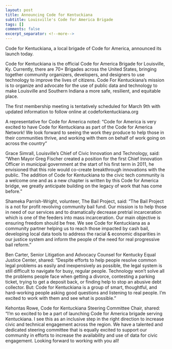 ```yaml
---
layout: post
title: Announcing Code for Kentuckiana
subtitle: Louisville's Code for America Brigade
tags: []
comments: false
excerpt_separator: <!--more-->
---
```

Code for Kentuckiana, a local brigade of Code for America, announced its launch today. 

Code for Kentuckiana is the official Code for America Brigade for Louisville, Ky. Currently, there are 70+ Brigades across the United States, bringing together community organizers, developers, and designers to use technology to improve the lives of citizens. Code For Kentuckiana’s mission is to organize and advocate for the use of public data and technology to make Louisville and Southern Indiana a more safe, resilient, and equitable place.
<!--more-->
The first membership meeting is tentatively scheduled for March 9th with updated information to follow online at codeforkentuckiana.org

A representative for Code for America noted: “Code for America is very excited to have Code for Kentuckiana as part of the Code for America Network! We look forward to seeing the work they produce to help those in their communities thrive, and working with them on behalf of work going on across the country”

Grace Simrall, Louisville’s Chief of Civic Innovation and Technology, said: “When Mayor Greg Fischer created a position for the first Chief Innovation Officer in municipal government at the start of his first term in 2011, he envisioned that this role would co-create breakthrough innovations with the public. The addition of Code for Kentuckiana to the civic tech community is a welcome one and as a new chapter is written by this Code for America bridge, we greatly anticipate building on the legacy of work that has come before.” 

Shameka Parrish-Wright, volunteer, The Bail Project, said: “The Bail Project is a not for profit revolving community bail fund. Our mission is to help those in need of our services and to dramatically decrease pretrial incarceration which is one of the feeders into mass incarceration. Our main objective is ensuring freedom should be free. We see Code for Kentuckiana as a community partner helping us to reach those impacted by cash bail, developing local data tools to address the racial & economic disparities in our justice system and inform the people of the need for real progressive bail reform.”

Ben Carter, Senior Litigation and Advocacy Counsel for Kentucky Equal Justice Center, shared: “Despite efforts to help people resolve common legal problems as easily and inexpensively as possible, the legal system is still difficult to navigate for busy, regular people. Technology won’t solve all the problems people face when getting a divorce, contesting a parking ticket, trying to get a deposit back, or finding help to stop an abusive debt collector. But: Code for Kentuckiana is a group of smart, thoughtful, and hard-working people asking good questions and listening to real people. I’m excited to work with them and see what is possible.” 

Kehontas Rowe, Code for Kentuckiana Steering Committee Chair, shared: “I’m so excited to be a part of launching Code for America brigade serving Kentuckiana. I see this as an inclusive step in the right direction to increase civic and technical engagement across the region. We have a talented and dedicated steering committee that is equally excited to support our community in efforts to increase the availability and use of data for civic engagement. Looking forward to working with you all!

###

